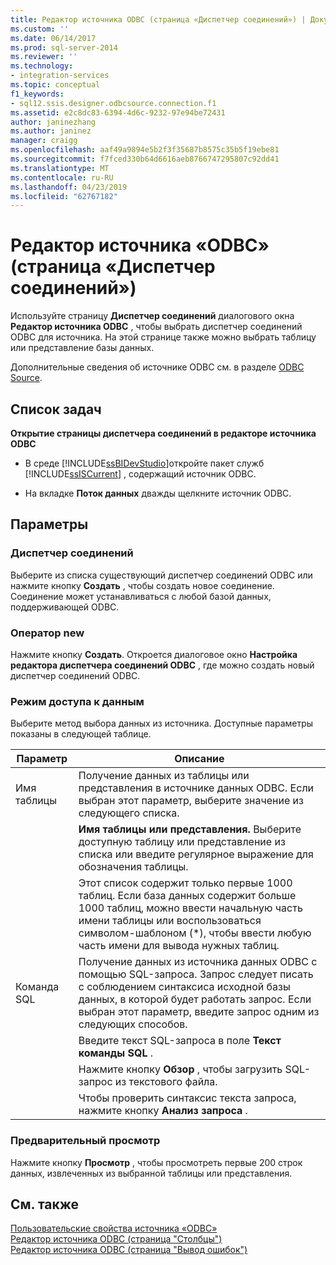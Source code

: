 ```yaml
---
title: Редактор источника ODBC (страница «Диспетчер соединений») | Документация Майкрософт
ms.custom: ''
ms.date: 06/14/2017
ms.prod: sql-server-2014
ms.reviewer: ''
ms.technology:
- integration-services
ms.topic: conceptual
f1_keywords:
- sql12.ssis.designer.odbcsource.connection.f1
ms.assetid: e2c8dc83-6394-4d6c-9232-97e94be72431
author: janinezhang
ms.author: janinez
manager: craigg
ms.openlocfilehash: aaf49a9894e5b2f3f35687b8575c35b5f19ebe81
ms.sourcegitcommit: f7fced330b64d6616aeb8766747295807c92dd41
ms.translationtype: MT
ms.contentlocale: ru-RU
ms.lasthandoff: 04/23/2019
ms.locfileid: "62767182"
---
```

# <a name="odbc-source-editor-connection-manager-page"></a>Редактор источника «ODBC» (страница «Диспетчер соединений»)
  Используйте страницу **Диспетчер соединений** диалогового окна **Редактор источника ODBC** , чтобы выбрать диспетчер соединений ODBC для источника. На этой странице также можно выбрать таблицу или представление базы данных.  
  
 Дополнительные сведения об источнике ODBC см. в разделе [ODBC Source](data-flow/odbc-source.md).  
  
## <a name="task-list"></a>Список задач  
 **Открытие страницы диспетчера соединений в редакторе источника ODBC**  
  
-   В среде [!INCLUDE[ssBIDevStudio](../includes/ssbidevstudio-md.md)]откройте пакет служб [!INCLUDE[ssISCurrent](../includes/ssiscurrent-md.md)] , содержащий источник ODBC.  
  
-   На вкладке **Поток данных** дважды щелкните источник ODBC.  
  
## <a name="options"></a>Параметры  
  
### <a name="connection-manager"></a>Диспетчер соединений  
 Выберите из списка существующий диспетчер соединений ODBC или нажмите кнопку **Создать** , чтобы создать новое соединение. Соединение может устанавливаться с любой базой данных, поддерживающей ODBC.  
  
### <a name="new"></a>Оператор new  
 Нажмите кнопку **Создать**. Откроется диалоговое окно **Настройка редактора диспетчера соединений ODBC** , где можно создать новый диспетчер соединений ODBC.  
  
### <a name="data-access-mode"></a>Режим доступа к данным  
 Выберите метод выбора данных из источника. Доступные параметры показаны в следующей таблице.  
  
|Параметр|Описание|  
|------------|-----------------|  
|Имя таблицы|Получение данных из таблицы или представления в источнике данных ODBC. Если выбран этот параметр, выберите значение из следующего списка.|  
||**Имя таблицы или представления.** Выберите доступную таблицу или представление из списка или введите регулярное выражение для обозначения таблицы.|  
||Этот список содержит только первые 1000 таблиц. Если база данных содержит больше 1000 таблиц, можно ввести начальную часть имени таблицы или воспользоваться символом-шаблоном (*), чтобы ввести любую часть имени для вывода нужных таблиц.|  
|Команда SQL|Получение данных из источника данных ODBC с помощью SQL-запроса. Запрос следует писать с соблюдением синтаксиса исходной базы данных, в которой будет работать запрос. Если выбран этот параметр, введите запрос одним из следующих способов.|  
||Введите текст SQL-запроса в поле **Текст команды SQL** .|  
||Нажмите кнопку **Обзор** , чтобы загрузить SQL-запрос из текстового файла.|  
||Чтобы проверить синтаксис текста запроса, нажмите кнопку **Анализ запроса** .|  
  
### <a name="preview"></a>Предварительный просмотр  
 Нажмите кнопку **Просмотр** , чтобы просмотреть первые 200 строк данных, извлеченных из выбранной таблицы или представления.  
  
## <a name="see-also"></a>См. также  
 [Пользовательские свойства источника «ODBC»](data-flow/odbc-source-custom-properties.md)   
 [Редактор источника ODBC (страница "Столбцы")](../../2014/integration-services/odbc-source-editor-columns-page.md)   
 [Редактор источника ODBC (страница "Вывод ошибок")](../../2014/integration-services/odbc-source-editor-error-output-page.md)  
  
  
